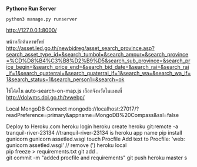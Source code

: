 
**Pythone Run Server**

<!-- `python3 manage.py runserver` -->

```
python3 manage.py runserver
```

http://127.0.0.1:8000/

หน้าหลักค้นหาทรัพย์
http://asset.led.go.th/newbidreg/asset_search_province.asp?search_asset_type_id=&search_tumbol=&search_ampur=&search_province=%CD%D8%B4%C3%B8%D2%B9%D5&search_sub_province=&search_price_begin=&search_price_end=&search_bid_date=&search_rai=&search_rai_if=1&search_quaterrai=&search_quaterrai_if=1&search_wa=&search_wa_if=1&search_status=1&search_person1=&search=ok


ใช้โค้ดใน auto-search-on-map.js 
เลือกจังหวัดในแผนที่ http://dolwms.dol.go.th/tvwebp/

Local MongoDB Connect
mongodb://localhost:27017/?readPreference=primary&appname=MongoDB%20Compass&ssl=false

Deploy to Heroku.com
    heroku login
    heroku create
    heroku git:remote -a tranquil-river-23134   //tranquil-river-23134 is heroku app name
    pip install gunicorn
    gunicorn assetled.wsgi
    touch Procfile
        Add text to Procfile:  'web: gunicorn assetled.wsgi'   // remove (')
    heroku local   
    pip freeze > requirements.txt
    git add .   
    git commit -m "added procfile and requirements"
    git push heroku master
    s
